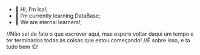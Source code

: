 - 👋 Hi, I’m Isa!;
- 🌱 I’m currently learning DataBase;
- 💞️ We are eternal learners!;

//Não sei de fato o que escrever aqui, mas espero voltar daqui um tempo e ter terminados todas as coisas que estou começando!
//É sobre isso, e ta tudo bem :D!

